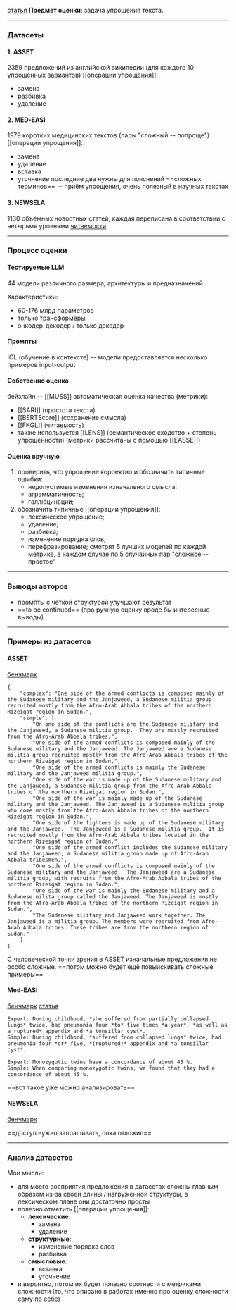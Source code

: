 [статья](https://arxiv.org/pdf/2310.15773.pdf)
**Предмет оценки**: задача упрощения текста.

___
### Датасеты

#### 1. ASSET
2359 предложений из английской википедии (для каждого 10 упрощённых вариантов)
[[операции упрощения]]:
- замена
- разбивка
- удаление

#### 2. MED-EASI
1979 коротких медицинских текстов (пары "сложный -- попроще")
[[операции упрощения]]:
- замена
- удаление
- вставка
- уточнение
последние два нужны для пояснений ==сложных терминов== -- приём упрощения, очень полезный в научных текстах

#### 3. NEWSELA
1130 объёмных новостных статей; каждая переписана в соответствии с четырьмя уровнями [читаемости](читаемость)

___
### Процесс оценки
#### Тестируемые LLM
44 модели различного размера, архитектуры и предназначений

Характеристики:
- 60-176 млрд параметров
- только трансформеры
- энкодер-декодер / только декодер

#### Промпты
ICL (обучение в контексте) -- модели предоставляется несколько примеров input-output

#### Собственно оценка
бейзлайн -- [[MUSS]]
автоматическая оценка качества (метрики):
- [[SARI]] (простота текста)
- [[BERTScore]] (сохранение смысла)
- [[FKGL]] (читаемость)
- также используется [[LENS]] (семантическое сходство + степень упрощённости)
(метрики рассчитаны с помощью [[EASSE]])

#### Оценка вручную
1) проверить, что упрощение корректно и обозначить типичные ошибки:
	- недопустимые изменения изначального смысла;
	- аграмматичность;
	- галлюцинации;
2) обозначить типичные [[операции упрощения]]:
	- лексическое упрощение;
	- удаление;
	- разбивка;
	- изменение порядка слов;
	- перефразирование;
смотрят 5 лучших моделей по каждой метрике, в каждом случае по 5 случайных пар "сложное -- простое"

___
### Выводы авторов
- промпты с чёткой структурой улучшают результат
- ==to be continued== (про ручную оценку вроде бы интересные выводы)

___
### Примеры из датасетов
#### ASSET
[бенчмарк](https://github.com/facebookresearch/asset/tree/main/dataset)

```
{
    "complex": "One side of the armed conflicts is composed mainly of the Sudanese military and the Janjaweed, a Sudanese militia group recruited mostly from the Afro-Arab Abbala tribes of the northern Rizeigat region in Sudan.", 
    "simple": [
        "On one side of the conflicts are the Sudanese military and the Janjaweed, a Sudanese militia group.  They are mostly recruited from the Afro-Arab Abbala tribes.", 
        "One side of the armed conflicts is composed mainly of the Sudanese military and the Janjaweed. The Janjaweed are a Sudanese militia group recruited mostly from the Afro-Arab Abbala tribes of the northern Rizeigat region in Sudan.", 
        "One side of the armed conflicts is mainly the Sudanese military and the Janjaweed militia group.", 
        "One side of the war is made up of the Sudanese military and the Janjaweed, a Sudanese militia group from the Afro-Arab Abbala tribes of the northern Rizeigat region in Sudan.", 
        "One side of the war is mainly made up of the Sudanese military and the Janjaweed. The Janjaweed is a Sudanese militia group who come mostly from the Afro-Arab Abbala tribes of the northern Rizeigat region in Sudan.", 
        "One side of the fighters is made up of the Sudanese military and the Janjaweed.  The Janjaweed is a Sudanese militia group.  It is recruited mostly from the Afro-Arab Abbala tribes located in the northern Rizeigat region of Sudan.", 
        "One side of the armed conflict includes the Sudanese military and the Janjaweed, a Sudanese militia group made up of Afro-Arab Abbala tribesmen.", 
        "One side of the armed conflicts is composed mainly of the Sudanese military and the Janjaweed.  The Janjaweed are a Sudanese militia group, with recruits from the Afro-Arab Abbala tribes of the northern Rizeigat region in Sudan.", 
        "One side of the war is mainly the Sudanese military and a Sudanese milita group called the Janjaweed. The Janjaweed is mostly from the Afro-Arab Abbala tribes of the northern Rizeigat region in Sudan.", 
        "The Sudanese military and Janjaweed work together. The Janjaweed is a militia group. The members were recruited from Afro-Arab Abbala tribes. These tribes are from the northern region of Sudan."
    ]
}
```

С человеческой точки зрения в ASSET изначальные предложения не особо сложные.
==потом можно будет ещё повыискивать сложные примеры==

#### Med-EASi
[бенчмарк](https://huggingface.co/datasets/cbasu/Med-EASi)
[статья](https://arxiv.org/pdf/2302.09155.pdf)

```
Expert: During childhood, *she suffered from partially collapsed lungs* twice, had pneumonia four *to* five times *a year*, *as well as a ruptured* appendix and *a tonsillar cyst*.
Simple: During childhood, *suffered from collapsed lungs* twice, had pneumonia four *or* five, *(ruptured)* appendix and *a tonsillar cyst*.

Expert: Monozygotic twins have a concordance of about 45 %.
Simple: When comparing monozygotic twins, we found that they had a concordance of about 45 %.
```

==вот такое уже можно анализировать==

#### NEWSELA
[бенчмарк](https://newsela.com/data/)

==доступ нужно запрашивать, пока отложил==

___
### Анализ датасетов
Мои мысли:
- для моего восприятия предложения в датасетах сложны главным образом из-за своей длины / нагруженной структуры, в лексическом плане они достаточно просты
- полезно отметить [[операции упрощения]]:
	- **лексические**:
		- замена
		- удаление
	- **структурные**:
		- изменение порядка слов
		- разбивка
	- **смысловые**:
		- вставка
		- уточнение
- и вероятно, потом их будет полезно соотнести с метриками сложности (то, что описано в работах именно про оценку сложности саму по себе)

